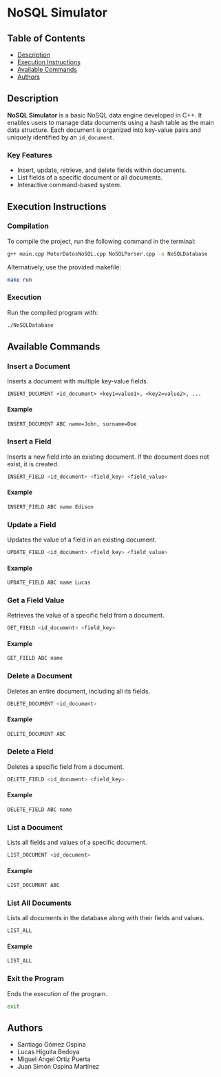 # NoSQL Simulator

## Table of Contents
- [Description](#description)
- [Execution Instructions](#execution-instructions)
- [Available Commands](#available-commands)
- [Authors](#authors)

## Description
**NoSQL Simulator** is a basic NoSQL data engine developed in C++. It enables users to manage data documents using a hash table as the main data structure. Each document is organized into key-value pairs and uniquely identified by an `id_document`.

### Key Features
- Insert, update, retrieve, and delete fields within documents.
- List fields of a specific document or all documents.
- Interactive command-based system.

## Execution Instructions

### Compilation
To compile the project, run the following command in the terminal:
```bash
g++ main.cpp MotorDatosNoSQL.cpp NoSQLParser.cpp -o NoSQLDatabase
```

Alternatively, use the provided makefile:
```bash
make run
```

### Execution
Run the compiled program with:

```bash
./NoSQLDatabase
```

## Available Commands

### Insert a Document
Inserts a document with multiple key-value fields.
```bashh
INSERT_DOCUMENT <id_document> <key1=value1>, <key2=value2>, ...
```

#### Example
```bash
INSERT_DOCUMENT ABC name=John, surname=Doe
```

### Insert a Field
Inserts a new field into an existing document. If the document does not exist, it is created.
```bash
INSERT_FIELD <id_document> <field_key> <field_value>
```

#### Example
```bash
INSERT_FIELD ABC name Edison
```

### Update a Field
Updates the value of a field in an existing document.
```bash
UPDATE_FIELD <id_document> <field_key> <field_value>
```

#### Example
```bash
UPDATE_FIELD ABC name Lucas
```

### Get a Field Value
Retrieves the value of a specific field from a document.
```bash
GET_FIELD <id_document> <field_key>
```

#### Example
```bash
GET_FIELD ABC name
```

### Delete a Document
Deletes an entire document, including all its fields.
```bash
DELETE_DOCUMENT <id_document>
```

#### Example
```bash
DELETE_DOCUMENT ABC
```

### Delete a Field
Deletes a specific field from a document.
```bash
DELETE_FIELD <id_document> <field_key>
```

#### Example
```bash
DELETE_FIELD ABC name
```

### List a Document
Lists all fields and values of a specific document.
```bash
LIST_DOCUMENT <id_document>
```

#### Example
```bash
LIST_DOCUMENT ABC
```

### List All Documents
Lists all documents in the database along with their fields and values.
```bash
LIST_ALL
```

#### Example
```bash
LIST_ALL
```

### Exit the Program
Ends the execution of the program.
```bash
exit
```

## Authors
- Santiago Gómez Ospina
- Lucas Higuita Bedoya
- Miguel Angel Ortiz Puerta
- Juan Simón Ospina Martínez
